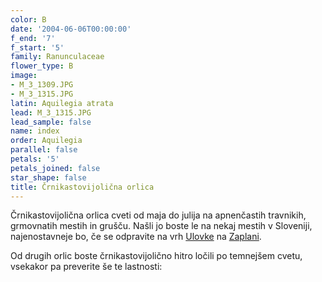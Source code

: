 ```yaml
---
color: B
date: '2004-06-06T00:00:00'
f_end: '7'
f_start: '5'
family: Ranunculaceae
flower_type: B
image:
- M_3_1309.JPG
- M_3_1315.JPG
latin: Aquilegia atrata
lead: M_3_1315.JPG
lead_sample: false
name: index
order: Aquilegia
parallel: false
petals: '5'
petals_joined: false
star_shape: false
title: Črnikastovijolična orlica
---
```

Črnikastovijolična orlica cveti od maja do julija na apnenčastih travnikih, grmovnatih mestih in grušču. Našli jo boste le na nekaj mestih v Sloveniji, najenostavneje bo, če se odpravite na vrh [Ulovke](../../../Izleti/Ulovka) na [Zaplani](../../../Zaplana).

Od drugih orlic boste črnikastovijolično hitro ločili po temnejšem cvetu, vsekakor pa preverite še te lastnosti:

